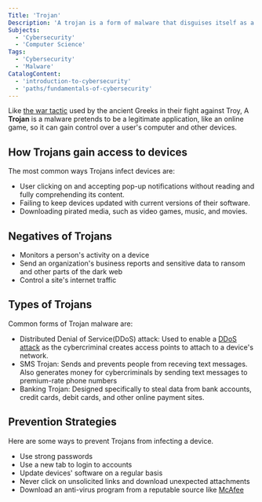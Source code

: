 ```yaml
---
Title: 'Trojan'
Description: 'A trojan is a form of malware that disguises itself as a legitimate application so it can trick users into installing it, thus taking control of over their computer and other devices.'
Subjects:
  - 'Cybersecurity'
  - 'Computer Science'
Tags:
  - 'Cybersecurity'
  - 'Malware'
CatalogContent:
  - 'introduction-to-cybersecurity'
  - 'paths/fundamentals-of-cybersecurity'
---
```


Like [the war tactic](https://www.history.com/topics/ancient-greece/trojan-war) used by the ancient Greeks in their fight against Troy, A **Trojan** is a malware pretends to be a legitimate application, like an online game, so it can gain control over a user's computer and other devices.

## How Trojans gain access to devices

The most common ways Trojans infect devices are:

- User clicking on and accepting pop-up notifications without reading and fully comprehending its content.
- Failing to keep devices updated with current versions of their software.
- Downloading pirated media, such as video games, music, and movies.

## Negatives of Trojans

- Monitors a person's activity on a device
- Send an organization's business reports and sensitive data to ransom and other parts of the dark web
- Control a site's internet traffic

## Types of Trojans

Common forms of Trojan malware are:

- Distributed Denial of Service(DDoS) attack: Used to enable a [DDoS attack](https://www.codecademy.com/resources/docs/cybersecurity/cyber-attack/ddos-attack) as the cybercriminal creates access points to attach to a device's network.
- SMS Trojan: Sends and prevents people from receving text messages. Also generates money for cybercriminals by sending text messages to premium-rate phone numbers
- Banking Trojan: Designed specifically to steal data from bank accounts, credit cards, debit cards, and other online payment sites.

## Prevention Strategies

Here are some ways to prevent Trojans from infecting a device.

- Use strong passwords
- Use a new tab to login to accounts
- Update devices' software on a regular basis
- Never click on unsolicited links and download unexpected attachments
- Download an anti-virus program from a reputable source like [McAfee](https://www.mcafee.com/)

